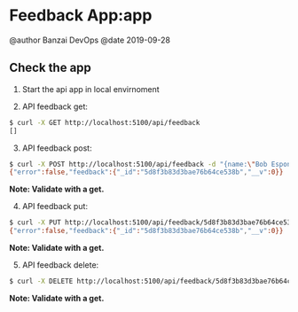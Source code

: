 # Feedback App:app

@author Banzai DevOps
@date 2019-09-28

## Check the app

1. Start the api app in local envirnoment

2. API feedback get:

```bash
$ curl -X GET http://localhost:5100/api/feedback
[]
```

3. API feedback post:

```bash
$ curl -X POST http://localhost:5100/api/feedback -d "{name:\"Bob Esponja\",description:\"Desc 1\"}" 
{"error":false,"feedback":{"_id":"5d8f3b83d3bae76b64ce538b","__v":0}}
```

**Note: Validate with a get.**

4. API feedback put:

```bash
$ curl -X PUT http://localhost:5100/api/feedback/5d8f3b83d3bae76b64ce538b -d "{name:\"Patricio Star\"}" 
{"error":false,"feedback":{"_id":"5d8f3b83d3bae76b64ce538b","__v":0}}
```

**Note: Validate with a get.**

5. API feedback delete:

```bash
$ curl -X DELETE http://localhost:5100/api/feedback/5d8f3b83d3bae76b64ce538b
```
**Note: Validate with a get.**
